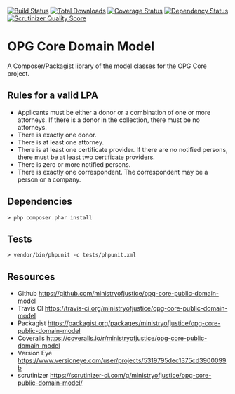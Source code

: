 [![Build Status](https://travis-ci.org/ministryofjustice/opg-core-public-domain-model.png)](https://travis-ci.org/ministryofjustice/opg-core-public-domain-model)
[![Total Downloads](https://poser.pugx.org/ministryofjustice/opg-core-public-domain-model/downloads.png)](https://packagist.org/packages/ministryofjustice/opg-core-public-domain-model)
[![Coverage Status](https://coveralls.io/repos/ministryofjustice/opg-core-public-domain-model/badge.png)](https://coveralls.io/r/ministryofjustice/opg-core-public-domain-model)
[![Dependency Status](https://www.versioneye.com/user/projects/5319795dec1375cd3900099b/badge.png)](https://www.versioneye.com/user/projects/5319795dec1375cd3900099b)
[![Scrutinizer Quality Score](https://scrutinizer-ci.com/g/ministryofjustice/opg-core-public-domain-model/badges/quality-score.png?s=b00c55af64438259ffed8040ebfa4615451a4064)](https://scrutinizer-ci.com/g/ministryofjustice/opg-core-public-domain-model/)

# OPG Core Domain Model

A Composer/Packagist library of the model classes for the OPG Core project.

## Rules for a valid LPA

* Applicants must be either a donor or a combination of one or more attorneys.  If there is a donor in the collection, there must be no attorneys.
* There is exactly one donor.
* There is at least one attorney.
* There is at least one certificate provider.  If there are no notified persons, there must be at least two certificate providers.
* There is zero or more notified persons.
* There is exactly one correspondent.  The correspondent may be a person or a company.

## Dependencies

```
> php composer.phar install
```

## Tests

```
> vendor/bin/phpunit -c tests/phpunit.xml
```

## Resources

* Github https://github.com/ministryofjustice/opg-core-public-domain-model
* Travis CI https://travis-ci.org/ministryofjustice/opg-core-public-domain-model
* Packagist https://packagist.org/packages/ministryofjustice/opg-core-public-domain-model
* Coveralls https://coveralls.io/r/ministryofjustice/opg-core-public-domain-model
* Version Eye https://www.versioneye.com/user/projects/5319795dec1375cd3900099b
* scrutinizer https://scrutinizer-ci.com/g/ministryofjustice/opg-core-public-domain-model/

